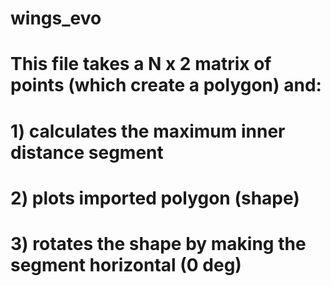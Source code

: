 # wings_evo
# This file takes a N x 2 matrix of points (which create a polygon) and:
# 1) calculates the maximum inner distance segment
# 2) plots imported polygon (shape)
# 3) rotates the shape by making the segment horizontal (0 deg)
